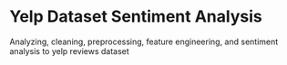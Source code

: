 # Yelp Dataset Sentiment Analysis
Analyzing, cleaning, preprocessing, feature engineering, and sentiment analysis to yelp reviews dataset